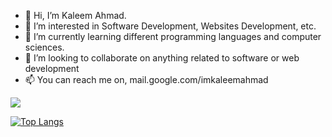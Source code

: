 - 👋 Hi, I’m Kaleem Ahmad.
- 👀 I’m interested in Software Development, Websites Development, etc.
- 🌱 I’m currently learning different programming languages and computer sciences.
- 💞️ I’m looking to collaborate on anything related to software or web development
- 📫 You can reach me on, mail.google.com/imkaleemahmad

<picture>
<source 
  srcset="https://github-readme-stats.vercel.app/api?username=imkaleemahmad&show_icons=true&theme=dark&show_icons=true&hide=prs"
  media="(prefers-color-scheme: dark)"
/>
<source
  srcset="https://github-readme-stats.vercel.app/api?username=imkaleemahmad&show_icons=true"
  media="(prefers-color-scheme: light), (prefers-color-scheme: no-preference)"
/>
<img src="https://github-readme-stats.vercel.app/api?username=imkaleemahmad&show_icons=true" />
</picture>

[![Top Langs](https://github-readme-stats.vercel.app/api/top-langs/?username=imkaleemahmad&layout=compact&theme=dark)](https://github.com/anuraghazra/github-readme-stats)


